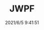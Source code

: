 ﻿---
layout: post 
title: JWPF
tags: 
categories: housing-terminal
overview: 
series: JWPF
part_number: 0538-1
thumb_img: 
small_img: static/202106/538-20210605.jpg
date: 2021/6/5 9:41:51
---



